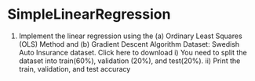 # SimpleLinearRegression
1. Implement the linear regression using the (a) Ordinary Least
Squares (OLS) Method and (b) Gradient Descent Algorithm
Dataset: Swedish Auto Insurance dataset. Click here to download
i) You need to split the dataset into train(60%), validation
(20%), and test(20%).
ii) Print the train, validation, and test accuracy
